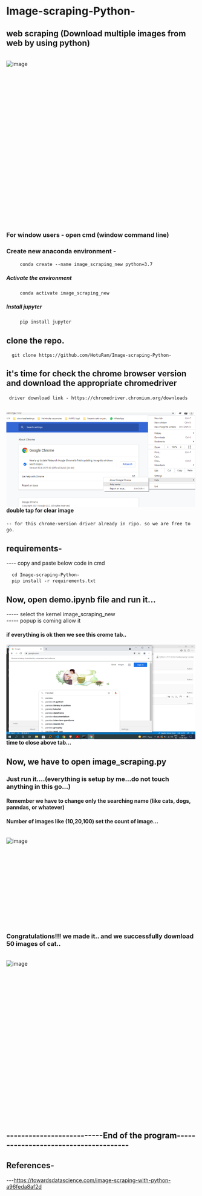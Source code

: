 # Image-scraping-Python-
## web scraping (Download multiple images from web by using python)
<br />
  <img align="left" alt="image" src="https://github.com/HotuRam/Image-scraping-Python-/blob/main/screenshots/polorbear.gif?raw=true" width="800" height="450" />
<br />
<br />
<br />
<br />
<br />    
<br />    
<br />
<br />    
<br /> 
<br />
<br />
<br />
<br />
<br />
<br />
<br />
<br />
<br />



### For window users - open cmd (window command line) 
### Create new anaconda environment - 

         conda create --name image_scraping_new python=3.7
         
 ##### Activate the environment
    
         conda activate image_scraping_new
         
 ##### Install jupyter
         
         pip install jupyter   
         
 

 ## clone the repo.
 
      git clone https://github.com/HotuRam/Image-scraping-Python-
  
 ## it's time for check the chrome browser version and download the appropriate chromedriver    <br />
     driver download link - https://chromedriver.chromium.org/downloads   
  <br />
  <img align="left" alt="image" src="https://github.com/HotuRam/Image-scraping-Python-/blob/main/screenshots/crome_version_check.png?raw=true" width="500" height="250" />
<br />
<br />
<br />
<br />
<br />    
<br />    
<br />
<br />    
<br /> 
<br />
  
#### double tap for clear image 
    -- for this chrome-version driver already in ripo. so we are free to go.

 ## requirements-
  ---- copy and paste below code in cmd
  
      cd Image-scraping-Python-
      pip install -r requirements.txt
 
## Now, open demo.ipynb file and run it...
   ----- select the kernel image_scraping_new           
   ----- popup is coming allow it
         
  #### if everything is ok then we see this crome tab..
  
  <img align="left" alt="image" src="https://github.com/HotuRam/Image-scraping-Python-/blob/main/screenshots/crome_tab.png?raw=true" width="500" height="250" />


<br />
<br />
<br />
<br />
<br />
<br />
<br />
<br />
<br />
<br />



 #### time to close above tab...
 
## Now, we have to open image_scraping.py 
### Just run it....(everything is setup by me...do not touch anything in this go...)
#### Remember we have to change only the searching name (like cats, dogs, panndas, or whatever) 
#### Number of images like (10,20,100) set the count of image...
<br />
<img align="left" alt="image" src="https://github.com/HotuRam/Image-scraping-Python-/blob/main/screenshots/process.gif?raw=true" width="500" height="250" />
<br />
<br />
<br />
<br />
<br />
<br />
<br />
<br />
<br />
<br />
<br />



  ### Congratulations!!! we made it.. and we successfully download 50 images of cat..
  
<br />

<img align="left" alt="image" src="https://github.com/HotuRam/Image-scraping-Python-/blob/main/screenshots/images_in_folder.gif?raw=true" width="800" height="450" />


<br />
<br />
<br />
<br />
<br />
<br />
<br />
<br />
<br />
<br />
<br />
<br />
<br />
<br />
<br />
<br />
<br />
<br />
<br />


  
## --------------------------End of the program--------------------------------------

 
## References-
 ---https://towardsdatascience.com/image-scraping-with-python-a96feda8af2d

<!-- gif making form -https://hnet.com/video-to-gif/ -->
